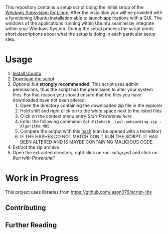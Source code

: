 This repository contains a setup script doing the initial setup of the [*Windows Subsystem for Linux*](https://de.wikipedia.org/wiki/Windows_Subsystem_for_Linux). After the installtion you will be provided with a functioning Ubuntu installation able to launch applications with a GUI. The windows of the applications running within Ubuntu seamlessly integrate within your Windows System. During the setup process the script prints short descriptions about what the setup is doing in each particular setup step.

# Usage

1. [Install Ubuntu](https://www.microsoft.com/de-de/p/ubuntu/9nblggh4msv6?rtc=1&activetab=pivot%3Aoverviewtab)
1. [Download the script](https://github.com/jason076/wsl-onboarding/releases/download/v0.1.0-beta/wsl-onboarding.zip)
1. *Optional but* **strongly recommended**: This script uses admin permissions, thus the script has the permission to alter your system files. For that reason you should ensure that the files you have downloaded have not been altered.
    1. Open the directory containing the downloaded zip file in the explorer
	1. Hold shift and right click on to the white space next to the listed files
	1. Click on the context menu entry *Start Powershell here*
	1. Enter the following command: `Get-FileHash .\wsl-onboarding.zip -Algorithm MD5`
	1. Compare the output with this [hash](https://github.com/jason076/wsl-onboarding/releases/download/v0.1.0-beta/wsl-onboarding.md5) (can be opened with a texteditor)
	1. IF THE HASHES DO NOT MATCH DON'T RUN THE SCRIPT. IT HAS BEEN ALTERED AND IS MAYBE CONTAINING MALICIOUS CODE.
1. Extract the zip archive
1. Open the extracted directory, right click on *run-setup.ps1* and click on *Run with Powershell*

# Work in Progress
This project uses libraries from https://github.com/jason076/script-libs
## Contributing
## Further Reading


